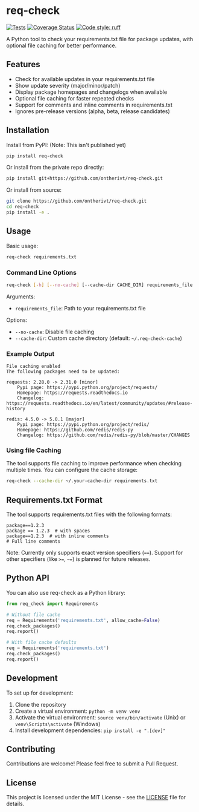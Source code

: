 # req-check

[![Tests](https://github.com/ontherivt/req-check/actions/workflows/tests.yml/badge.svg)](https://github.com/ontherivt/req-check/actions/workflows/tests.yml)
[![Coverage Status](https://coveralls.io/repos/github/ontherivt/req-check/badge.svg?branch=main&t=PPro1K)](https://coveralls.io/github/ontherivt/req-check?branch=main)
[![Code style: ruff](https://img.shields.io/badge/code%20style-ruff-000000.svg)](https://github.com/astral-sh/ruff)


A Python tool to check your requirements.txt file for package updates, with optional file caching for better performance.

## Features

- Check for available updates in your requirements.txt file
- Show update severity (major/minor/patch)
- Display package homepages and changelogs when available
- Optional file caching for faster repeated checks
- Support for comments and inline comments in requirements.txt
- Ignores pre-release versions (alpha, beta, release candidates)

## Installation

Install from PyPI: (Note: This isn't published yet)

```bash
pip install req-check
```

Or install from the private repo directly:

```bash
pip install git+https://github.com/ontherivt/req-check.git
```

Or install from source:

```bash
git clone https://github.com/ontherivt/req-check.git
cd req-check
pip install -e .
```

## Usage

Basic usage:

```bash
req-check requirements.txt
```

### Command Line Options

```bash
req-check [-h] [--no-cache] [--cache-dir CACHE_DIR] requirements_file
```

Arguments:
- `requirements_file`: Path to your requirements.txt file

Options:
- `--no-cache`: Disable file caching
- `--cache-dir`: Custom cache directory (default: `~/.req-check-cache`)

### Example Output

```
File caching enabled
The following packages need to be updated:

requests: 2.28.0 -> 2.31.0 [minor]
    Pypi page: https://pypi.python.org/project/requests/
    Homepage: https://requests.readthedocs.io
    Changelog: https://requests.readthedocs.io/en/latest/community/updates/#release-history

redis: 4.5.0 -> 5.0.1 [major]
    Pypi page: https://pypi.python.org/project/redis/
    Homepage: https://github.com/redis/redis-py
    Changelog: https://github.com/redis/redis-py/blob/master/CHANGES
```

### Using file Caching

The tool supports file caching to improve performance when checking multiple times. You can configure the cache storage:

```bash
req-check --cache-dir ~/.your-cache-dir requirements.txt
```

## Requirements.txt Format

The tool supports requirements.txt files with the following formats:
```
package==1.2.3
package == 1.2.3  # with spaces
package==1.2.3  # with inline comments
# Full line comments
```

Note: Currently only supports exact version specifiers (`==`). Support for other specifiers (like `>=`, `~=`) is planned for future releases.

## Python API

You can also use req-check as a Python library:

```python
from req_check import Requirements

# Without file cache
req = Requirements('requirements.txt', allow_cache=False)
req.check_packages()
req.report()

# With file cache defaults
req = Requirements('requirements.txt')
req.check_packages()
req.report()
```

## Development

To set up for development:

1. Clone the repository
2. Create a virtual environment: `python -m venv venv`
3. Activate the virtual environment: `source venv/bin/activate` (Unix) or `venv\Scripts\activate` (Windows)
4. Install development dependencies: `pip install -e ".[dev]"`

## Contributing

Contributions are welcome! Please feel free to submit a Pull Request.

## License

This project is licensed under the MIT License - see the [LICENSE](LICENSE) file for details.
